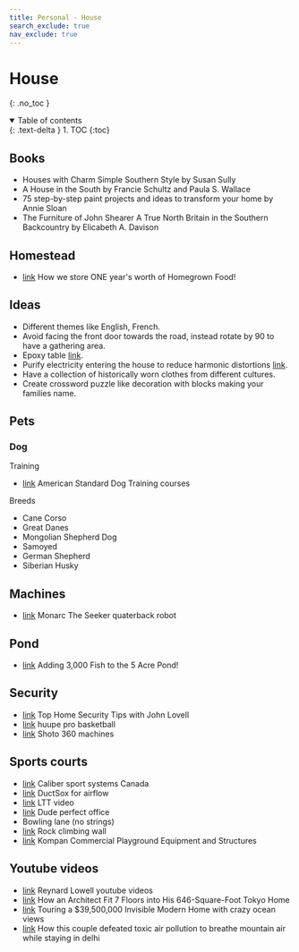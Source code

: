 ```yaml
---
title: Personal - House
search_exclude: true
nav_exclude: true
---
```


<!-- prettier-ignore-start -->
# House
{: .no_toc }

<details open markdown="block">
  <summary>
    Table of contents
  </summary>
  {: .text-delta }
1. TOC
{:toc}
</details>

<!-- prettier-ignore-end -->

## Books

-   Houses with Charm Simple Southern Style by Susan Sully
-   A House in the South by Francie Schultz and Paula S. Wallace
-   75 step-by-step paint projects and ideas to transform your home by Annie Sloan
-   The Furniture of John Shearer A True North Britain in the Southern Backcountry by Elicabeth A. Davison

## Homestead

-   [link](https://www.youtube.com/watch?v=Bn5NvhoU_Dk) How we store ONE year's worth of Homegrown Food!

## Ideas

-   Different themes like English, French.
-   Avoid facing the front door towards the road, instead rotate by 90 to have a gathering area.
-   Epoxy table [link](https://www.youtube.com/@BlacktailStudio/videos).
-   Purify electricity entering the house to reduce harmonic distortions [link](https://www.youtube.com/watch?v=3__HO-akNC8).
-   Have a collection of historically worn clothes from different cultures.
-   Create crossword puzzle like decoration with blocks making your families name.

## Pets

### Dog

Training

-   [link](https://www.americanstandardk9.com/) American Standard Dog Training courses

Breeds

-   Cane Corso
-   Great Danes
-   Mongolian Shepherd Dog
-   Samoyed
-   German Shepherd
-   Siberian Husky

## Machines

-   [link](https://monarcsport.com/the-seeker/) Monarc The Seeker quaterback robot

## Pond

-   [link](https://www.youtube.com/watch?v=KRyZXwWZeqw) Adding 3,000 Fish to the 5 Acre Pond!

## Security

-   [link](https://www.youtube.com/watch?v=sYS72a1LF1E) Top Home Security Tips with John Lovell
-   [link](https://huupe.com/products/huupe-pro) huupe pro basketball
-   [link](https://www.shoot360.com/) Shoto 360 machines

## Sports courts

-   [link](https://calibersport.com/) Caliber sport systems Canada
-   [link](https://www.ductsox.com/) DuctSox for airflow
-   [link](https://www.youtube.com/watch?v=jv3P09GD7FM) LTT video
-   [link](https://www.youtube.com/watch?v=kObmcOaPcbM) Dude perfect office
-   Bowling lane (no strings)
-   [link](https://settercloset.com/collections/kilter-board) Rock climbing wall
-   [link](https://www.kompan.com/en/us/products/play) Kompan Commercial Playground Equipment and Structures

## Youtube videos

-   [link](https://www.youtube.com/@reynardlowell/videos) Reynard Lowell youtube videos
-   [link](https://www.youtube.com/watch?v=Wgw9tBynJck) How an Architect Fit 7 Floors into His 646-Square-Foot Tokyo Home
-   [link](https://www.youtube.com/watch?v=TIpZbyMtbxg) Touring a $39,500,000 Invisible Modern Home with crazy ocean views
-   [link](https://www.youtube.com/watch?v=3l8G2ZViF9A) How this couple defeated toxic air pollution to breathe mountain air while staying in delhi

